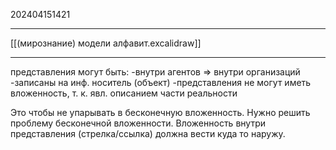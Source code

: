 202404151421
***
[[(мирознание) модели алфавит.excalidraw]]
***
представления могут быть:
-внутри агентов => внутри организаций
-записаны на инф. носитель (объект)
-представления не могут иметь вложенность, 
т. к. явл. описанием части реальности

Это чтобы не упарывать в бесконечную вложенность.
Нужно решить проблему бесконечной вложенности.
Вложенность внутри представления (стрелка/ссылка) должна вести куда то наружу.